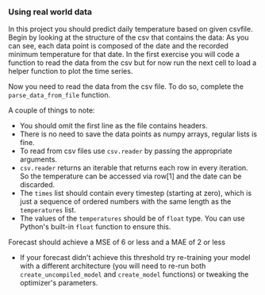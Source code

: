 ### Using real world data

In this project you should predict daily temperature based on given csvfile.
Begin by looking at the structure of the csv that contains the data:
As you can see, each data point is composed of the date and the recorded minimum temperature for that date.
In the first exercise you will code a function to read the data from the csv but for now run the next cell to load a helper function to plot the time series.

Now you need to read the data from the csv file. To do so, complete the `parse_data_from_file` function.

A couple of things to note:

- You should omit the first line as the file contains headers.
- There is no need to save the data points as numpy arrays, regular lists is fine.
- To read from csv files use `csv.reader` by passing the appropriate arguments.
- `csv.reader` returns an iterable that returns each row in every iteration. So the temperature can be accessed via row[1] and the date can be discarded.
- The `times` list should contain every timestep (starting at zero), which is just a sequence of ordered numbers with the same length as the `temperatures` list.
- The values of the `temperatures` should be of `float` type. You can use Python's built-in `float` function to ensure this.

 Forecast should achieve a MSE of 6 or less and a MAE of 2 or less

- If your forecast didn't achieve this threshold try re-training your model with a different architecture (you will need to re-run both `create_uncompiled_model` and `create_model` functions) or tweaking the optimizer's parameters.

